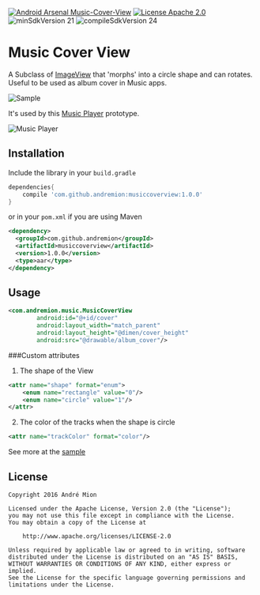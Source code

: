 [![Android Arsenal Music-Cover-View](https://img.shields.io/badge/Android%20Arsenal-Music--Cover--View-green.svg?style=true)](https://android-arsenal.com/details/1/4218)
[![License Apache 2.0](https://img.shields.io/badge/License-Apache%202.0-blue.svg?style=true)](http://www.apache.org/licenses/LICENSE-2.0)
![minSdkVersion 21](https://img.shields.io/badge/minSdkVersion-21-red.svg?style=true)
![compileSdkVersion 24](https://img.shields.io/badge/compileSdkVersion-24-yellow.svg?style=true)
# Music Cover View

A Subclass of [ImageView](https://developer.android.com/reference/android/widget/ImageView.html) that 'morphs' into a circle shape and can rotates. Useful to be used as album cover in Music apps.

![Sample](https://raw.githubusercontent.com/andremion/Music-Cover-View/master/art/sample.gif)

It's used by this [Music Player](https://github.com/andremion/Music-Player) prototype.

![Music Player](https://raw.githubusercontent.com/andremion/Music-Player/master/art/music_player_code.gif)

## Installation

Include the library in your `build.gradle`

```groovy
dependencies{
    compile 'com.github.andremion:musiccoverview:1.0.0'
}
```

or in your `pom.xml` if you are using Maven

```xml
<dependency>
  <groupId>com.github.andremion</groupId>
  <artifactId>musiccoverview</artifactId>
  <version>1.0.0</version>
  <type>aar</type>
</dependency>
```

## Usage

```xml
<com.andremion.music.MusicCoverView
        android:id="@+id/cover"
        android:layout_width="match_parent"
        android:layout_height="@dimen/cover_height"
        android:src="@drawable/album_cover"/>
```

###Custom attributes

1. The shape of the View
```xml
<attr name="shape" format="enum">
    <enum name="rectangle" value="0"/>
    <enum name="circle" value="1"/>
</attr>
```
    
2. The color of the tracks when the shape is circle
```xml
<attr name="trackColor" format="color"/>
```

See more at the [sample](https://github.com/andremion/Music-Cover-View/tree/master/sample)

## License

    Copyright 2016 André Mion

    Licensed under the Apache License, Version 2.0 (the "License");
    you may not use this file except in compliance with the License.
    You may obtain a copy of the License at

        http://www.apache.org/licenses/LICENSE-2.0

    Unless required by applicable law or agreed to in writing, software
    distributed under the License is distributed on an "AS IS" BASIS,
    WITHOUT WARRANTIES OR CONDITIONS OF ANY KIND, either express or implied.
    See the License for the specific language governing permissions and
    limitations under the License.
